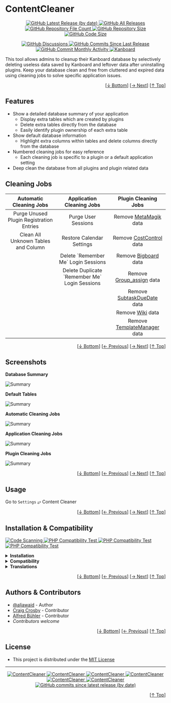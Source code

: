 <h1 name="user-content-readme-top">ContentCleaner</h1>
<p align="center">
    <a href="https://github.com/aljawaid/ContentCleaner/releases">
        <img src="https://img.shields.io/github/v/release/aljawaid/ContentCleaner?style=for-the-badge&color=brightgreen" alt="GitHub Latest Release (by date)" title="GitHub Latest Release (by date)">
    </a>
    <a href="https://github.com/aljawaid/ContentCleaner/releases">
        <img src="https://img.shields.io/github/downloads/aljawaid/ContentCleaner/total?style=for-the-badge&color=orange" alt="GitHub All Releases" title="GitHub All Downloads">
    </a>
    <a href="https://github.com/aljawaid/ContentCleaner/releases">
        <img src="https://img.shields.io/github/directory-file-count/aljawaid/ContentCleaner?style=for-the-badge&color=orange" alt="GitHub Repository File Count" title="GitHub Repository File Count">
    </a>
    <a href="https://github.com/aljawaid/ContentCleaner/releases">
        <img src="https://img.shields.io/github/repo-size/aljawaid/ContentCleaner?style=for-the-badge&color=orange" alt="GitHub Repository Size" title="GitHub Repository Size">
    </a>
    <a href="https://github.com/aljawaid/ContentCleaner/releases">
        <img src="https://img.shields.io/github/languages/code-size/aljawaid/ContentCleaner?style=for-the-badge&color=orange" alt="GitHub Code Size" title="GitHub Code Size">
    </a>
</p>
<p align="center">
    <a href="https://github.com/aljawaid/ContentCleaner/discussions">
        <img src="https://img.shields.io/github/discussions/aljawaid/ContentCleaner?style=for-the-badge&color=blue" alt="GitHub Discussions" title="Read Discussions">
    </a>
    <a href="https://github.com/aljawaid/ContentCleaner/compare">
        <img src="https://img.shields.io/github/commits-since/aljawaid/ContentCleaner/latest?include_prereleases&style=for-the-badge&color=blue" alt="GitHub Commits Since Last Release" title="GitHub Commits Since Last Release">
    </a>
    <a href="https://github.com/aljawaid/ContentCleaner/compare">
        <img src="https://img.shields.io/github/commit-activity/m/aljawaid/ContentCleaner?style=for-the-badge&color=blue" alt="GitHub Commit Monthly Activity" title="GitHub Commit Monthly Activity">
    </a>
    <a href="https://github.com/kanboard/kanboard" title="Kanboard - Kanban Project Management Software">
        <img src="https://img.shields.io/badge/Plugin%20for-kanboard-D40000?style=for-the-badge&labelColor=000000" alt="Kanboard">
    </a>
</p>

This tool allows admins to cleanup their Kanboard database by selectively deleting useless data saved by Kanboard and leftover data after uninstalling plugins. Keep your database clean and free from cluttered and expired data using cleaning jobs to solve specific application issues.

<p align="right">[<a href="#user-content-readme-bottom">&#8595; Bottom</a>] [<a href="#screenshots">&#8594; Next</a>] [<a href="#user-content-readme-top">&#8593; Top</a>]</p>

## Features

- Show a detailed database summary of your application
  - Display extra tables which are created by plugins
  - Delete extra tables directly from the database
  - Easily identify plugin ownership of each extra table
- Show default database information
  - Highlight extra columns within tables and delete columns directly from the database
- Numbered cleaning jobs for easy reference
  - Each cleaning job is specific to a plugin or a default application setting
- Deep clean the database from all plugins and plugin related data

## Cleaning Jobs

<table align="center">
    <thead>
        <tr>
            <th align="center" scope="col">Automatic Cleaning Jobs</th>
            <th align="center" scope="col">Application Cleaning Jobs</th>
            <th align="center" scope="col">Plugin Cleaning Jobs</th>
        </tr>
    </thead>
    <tbody>
        <tr>
            <td align="center">Purge Unused Plugin Registration Entries</td>
            <td align="center">Purge User Sessions</td>
            <td align="center">Remove <a href="https://github.com/creecros/MetaMagik" title="A Kanboard plugin">MetaMagik</a> data</td>
        </tr>
        <tr>
            <td align="center">Clean All Unknown Tables and Column</td>
            <td align="center">Restore Calendar Settings</td>
            <td align="center">Remove <a href="https://github.com/aljawaid/CostControl" title="A Kanboard plugin" target="_blank">CostControl</a> data</td>
        </tr>
        <tr>
            <td align="center"></td>
            <td align="center">Delete `Remember Me` Login Sessions</td>
            <td align="center">Remove <a href="https://github.com/BlueTeck/kanboard_plugin_bigboard" title="A Kanboard plugin" target="_blank">Bigboard</a> data</td>
        </tr>
        <tr>
            <td align="center"></td>
            <td align="center">Delete Duplicate `Remember Me` Login Sessions</td>
            <td align="center">Remove <a href="https://github.com/creecros/Group_assign" title="A Kanboard plugin" target="_blank">Group_assign</a> data</td>
        </tr>
        <tr>
            <td align="center"></td>
            <td align="center"></td>
            <td align="center">Remove <a href="https://github.com/eSkiSo/Subtaskdate" title="A Kanboard plugin" target="_blank">SubtaskDueDate</a> data</td>
        </tr>
        <tr>
            <td align="center"></td>
            <td align="center"></td>
            <td align="center">Remove <a href="https://github.com/funktechno/kanboard-plugin-wiki" title="A Kanboard plugin" target="_blank">Wiki</a> data</td>
        </tr>
        <tr>
            <td align="center"></td>
            <td align="center"></td>
            <td align="center">Remove <a href="https://github.com/aljawaid/TemplateManager" title="A Kanboard plugin" target="_blank">TemplateManager</a> data</td>
        </tr>
    </tbody>
</table>

<p align="right">[<a href="#user-content-readme-bottom">&#8595; Bottom</a>] [<a href="#features">&#8592; Previous</a>] [<a href="#usage">&#8594; Next</a>] [<a href="#user-content-readme-top">&#8593; Top</a>]</p>

## Screenshots

**Database Summary**  

![Summary](../master/Screenshots/screenshot-summary.png "Database Summary")

**Default Tables**  

![Summary](../master/Screenshots/screenshot-default-tables.png "Default Tables")

**Automatic Cleaning Jobs**  

![Summary](../master/Screenshots/screenshot-auto-cleaning-jobs.png "Automatic Cleaning Jobs")

**Application Cleaning Jobs**  

![Summary](../master/Screenshots/screenshot-app-cleaning-jobs.png "Application Cleaning Jobs")

**Plugin Cleaning Jobs**  

![Summary](../master/Screenshots/screenshot-plugin-cleaning-jobs.png "Plugin Cleaning Jobs")

<p align="right">[<a href="#user-content-readme-bottom">&#8595; Bottom</a>] [<a href="#features">&#8592; Previous</a>] [<a href="#installation--compatibility">&#8594; Next</a>] [<a href="#user-content-readme-top">&#8593; Top</a>]</p>

## Usage

Go to `Settings` &#10562; Content Cleaner

<p align="right">[<a href="#user-content-readme-bottom">&#8595; Bottom</a>] [<a href="#screenshots">&#8592; Previous</a>] [<a href="#authors--contributors">&#8594; Next</a>] [<a href="#user-content-readme-top">&#8593; Top</a>]</p>

## Installation & Compatibility

<p align="left">
    <a href="https://github.com/aljawaid/ContentCleaner/actions/workflows/linter.yml">
        <img src="https://github.com/aljawaid/ContentCleaner/actions/workflows/linter.yml/badge.svg?branch=master&event=push" alt="Code Scanning" title="View Test">
    </a>
    <a href="https://github.com/aljawaid/ContentCleaner/actions/workflows/php-compatibility-7.4.yaml">
        <img src="https://github.com/aljawaid/ContentCleaner/actions/workflows/php-compatibility-7.4.yaml/badge.svg?branch=master&event=push" alt="PHP Compatibility Test" title="View Test">
    </a>
    <a href="https://github.com/aljawaid/ContentCleaner/actions/workflows/php-compatibility-8.0.yaml">
        <img src="https://github.com/aljawaid/ContentCleaner/actions/workflows/php-compatibility-8.0.yaml/badge.svg?branch=master&event=push" alt="PHP Compatibility Test" title="View Test">
    </a>
    <a href="https://github.com/aljawaid/ContentCleaner/actions/workflows/php-compatibility-8.2.yaml">
        <img src="https://github.com/aljawaid/ContentCleaner/actions/workflows/php-compatibility-8.2.yaml/badge.svg?branch=master&event=push" alt="PHP Compatibility Test" title="View Test">
    </a>
</p>

<details>
    <summary><strong>Installation</strong></summary>

- Install via the **[Kanboard](https://github.com/kanboard/kanboard "Kanboard - Kanban Project Management Software") Plugin Directory** or see [INSTALL.md](../master/INSTALL.md)
- Read the full [**Changelog**](../master/changelog.md "See changes") to see the latest updates

</details>
<details>
    <summary><strong>Compatibility</strong></summary>

- Requires [Kanboard](https://github.com/kanboard/kanboard "Kanboard - Kanban Project Management Software") ≥`1.2.20`
- **Other Plugins & Action Plugins**
  - _No known issues_
  - Compatible with [PluginManager](https://github.com/aljawaid/PluginManager)
- **Core Files & Templates**
  - _No template overrides_
  - No database changes are made by this plugin other than the deletion of database content
  - MS SQL databases are not supported

</details>
<details>
    <summary><strong>Translations</strong></summary>

- _Starter template available_

</details>

<p align="right">[<a href="#user-content-readme-bottom">&#8595; Bottom</a>] [<a href="#usage">&#8592; Previous</a>] [<a href="#license">&#8594; Next</a>] [<a href="#user-content-readme-top">&#8593; Top</a>]</p>

## Authors & Contributors

- [@aljawaid](https://github.com/aljawaid) - Author
- [Craig Crosby](https://github.com/creecros) - Contributor
- [Alfred Bühler](https://github.com/alfredbuehler) - Contributor
- _Contributors welcome_

<p align="right">[<a href="#user-content-readme-bottom">&#8595; Bottom</a>] [<a href="#installation--compatibility">&#8592; Previous</a>] [<a href="#user-content-readme-top">&#8593; Top</a>]</p>

## License

- This project is distributed under the [MIT License](../master/LICENSE "Read The MIT license")

---

<p align="center">
    <a href="https://github.com/aljawaid/ContentCleaner/stargazers" title="View Stargazers">
        <img src="https://img.shields.io/github/stars/aljawaid/ContentCleaner?logo=github&style=flat-square" alt="ContentCleaner">
    </a>
    <a href="https://github.com/aljawaid/ContentCleaner/forks" title="See Forks">
        <img src="https://img.shields.io/github/forks/aljawaid/ContentCleaner?logo=github&style=flat-square" alt="ContentCleaner">
    </a>
    <a href="https://github.com/aljawaid/ContentCleaner/blob/master/LICENSE" title="Read License">
        <img src="https://img.shields.io/github/license/aljawaid/ContentCleaner?style=flat-square" alt="ContentCleaner">
    </a>
    <a href="https://github.com/aljawaid/ContentCleaner/issues" title="Open Issues">
        <img src="https://img.shields.io/github/issues-raw/aljawaid/ContentCleaner?style=flat-square" alt="ContentCleaner">
    </a>
    <a href="https://github.com/aljawaid/ContentCleaner/issues?q=is%3Aissue+is%3Aclosed" title="Closed Issues">
        <img src="https://img.shields.io/github/issues-closed/aljawaid/ContentCleaner?style=flat-square" alt="ContentCleaner">
    </a>
    <a href="https://github.com/aljawaid/ContentCleaner/discussions" title="Read Discussions">
        <img src="https://img.shields.io/github/discussions/aljawaid/ContentCleaner?style=flat-square" alt="ContentCleaner">
    </a>
    <a href="https://github.com/aljawaid/ContentCleaner/compare/" title="Latest Commits">
        <img alt="GitHub commits since latest release (by date)" src="https://img.shields.io/github/commits-since/aljawaid/ContentCleaner/latest?style=flat-square">
    </a>
</p>
<p align="right">[<a href="#user-content-readme-top">&#8593; Top</a>]</p>
<a name="user-content-readme-bottom"></a>
